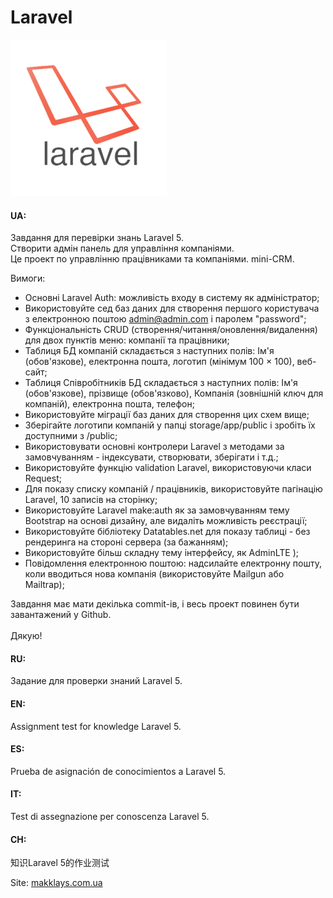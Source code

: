 # Laravel

![Laravel_Logo](https://github.com/makklays/Laravel/blob/master/public/img/laravel.png)

#### UA: 
Завдання для перевiрки знань Laravel 5. <br/>
Створити адмiн панель для управлiння компанiями. <br/>
Це проект по управлiнню працiвниками та компанiями. mini-CRM. 

Вимоги:
- Основні Laravel Auth: можливість входу в систему як адміністратор;
- Використовуйте сед баз даних для створення першого користувача з електронною поштою admin@admin.com і паролем "password";
- Функціональність CRUD (створення/читання/оновлення/видалення) для двох пунктів меню: компанії та працівники;
- Таблиця БД компаній складається з наступних полів: Ім'я (обов'язкове), електронна пошта, логотип (мінімум 100 × 100), веб-сайт;
- Таблиця Співробітників БД складається з наступних полів: Ім'я (обов'язкове), прізвище (обов'язково), Компанія (зовнішній ключ для компаній), електронна пошта, телефон;
- Використовуйте міграції баз даних для створення цих схем вище;
- Зберігайте логотипи компаній у папці storage/app/public і зробіть їх доступними з /public;
- Використовувати основні контролери Laravel з методами за замовчуванням - індексувати, створювати, зберігати і т.д.;
- Використовуйте функцію validation Laravel, використовуючи класи Request;
- Для показу списку компаній / працівників, використовуйте пагінацію Laravel, 10 записів на сторінку;
- Використовуйте Laravel make:auth як за замовчуванням тему Bootstrap на основі дизайну, але видаліть можливість реєстрації;
- Використовуйте бібліотеку Datatables.net для показу таблиці - без рендеринга на стороні сервера (за бажанням);
- Використовуйте більш складну тему інтерфейсу, як AdminLTE );
- Повідомлення електронною поштою: надсилайте електронну пошту, коли вводиться нова компанія (використовуйте Mailgun або Mailtrap);

Завдання має мати декiлька commit-iв, і весь проект повинен бути завантажений у Github. <br/><br/>
Дякую!

#### RU: 
Задание для проверки знаний Laravel 5.

#### EN: 
Assignment test for knowledge Laravel 5.

#### ES: 
Prueba de asignación de conocimientos a Laravel 5.

#### IT: 
Test di assegnazione per conoscenza Laravel 5.

#### CH: 
知识Laravel 5的作业测试

Site: [makklays.com.ua](http://makklays.com.ua?from=github)
